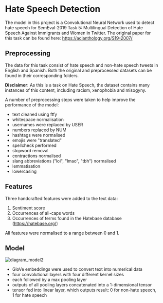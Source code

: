 # Hate Speech Detection

The model in this project is a Convolutional Neural Network used to detect hate speech for SemEval-2019 Task 5: Multilingual Detection of Hate Speech Against Immigrants and Women in Twitter. The original paper for this task can be found here: https://aclanthology.org/S19-2007/

## Preprocessing
The data for this task consist of hate speech and non-hate speech tweets in English and Spanish. Both the original and preprocessed datasets can be found in their corresponding folders. 

__Disclaimer:__ As this is a task on Hate Speech, the dataset contains many instances of this content, including racism, xenophobia and misogyny. 

A number of preprocessing steps were taken to help improve the performance of the model: 

- text cleaned using ftfy
- whitespace normalisation
- usernames were replaced by USER
- numbers replaced by NUM
- hashtags were normalised
- emojis were "translated" 
- spellcheck performed
- stopword removal
- contractions normalised
- slang abbreviations ("lol", "lmao", "tbh") normalised
- lemmatisation
- lowercasing

## Features
Three handcrafted features were added to the text data:

1. Sentiment score
2. Occurrences of all-caps words 
3. Occurrences of terms found in the Hatebase database (https://hatebase.org/)

All features were normalised to a range between 0 and 1.

## Model

![diagram_model2](https://user-images.githubusercontent.com/76164630/216852293-b5571b03-0b01-421a-9b56-7a10ff8775e9.JPG)

- GloVe embeddings were used to convert text into numerical data
- four convolutional layers with four different kernel sizes
- each followed by a max pooling layer 
- outputs of all pooling layers concatenated into a 1-dimensional tensor
- tensor fed into linear layer, which outputs result: 0 for non-hate speech, 1 for hate speech
